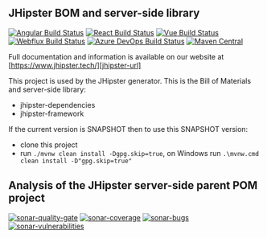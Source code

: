 JHipster BOM and server-side library
----------------------------

[![Angular Build Status][github-actions-angular-image]][github-actions-url] [![React Build Status][github-actions-react-image]][github-actions-url] [![Vue Build Status][github-actions-vue-image]][github-actions-url] [![Webflux Build Status][github-actions-webflux-image]][github-actions-url] [![Azure DevOps Build Status][azure-devops-image]][azure-devops-url-main] [![Maven Central][maven-image]][maven-url]

Full documentation and information is available on our website at [https://www.jhipster.tech/][jhipster-url]

This project is used by the JHipster generator. This is the Bill of Materials and server-side library:
- jhipster-dependencies
- jhipster-framework

If the current version is SNAPSHOT then to use this SNAPSHOT version:
- clone this project
- run `./mvnw clean install -Dgpg.skip=true`, on Windows run `.\mvnw.cmd clean install -D"gpg.skip=true"`

[maven-image]: https://maven-badges.herokuapp.com/maven-central/tech.jhipster/jhipster-parent/badge.svg
[maven-url]: https://maven-badges.herokuapp.com/maven-central/tech.jhipster/jhipster-parent

[azure-devops-image]: https://dev.azure.com/jhipster/jhipster-bom/_apis/build/status/jhipster.jhipster-bom?branchName=main
[azure-devops-url-main]: https://dev.azure.com/jhipster/jhipster-bom/_build
[github-actions-angular-image]: https://github.com/jhipster/jhipster-bom/workflows/Angular/badge.svg
[github-actions-react-image]: https://github.com/jhipster/jhipster-bom/workflows/React/badge.svg
[github-actions-vue-image]: https://github.com/jhipster/jhipster-bom/workflows/Vue/badge.svg
[github-actions-webflux-image]: https://github.com/jhipster/jhipster-bom/workflows/Webflux/badge.svg
[github-actions-url]: https://github.com/jhipster/jhipster-bom/actions

[jhipster-url]: https://www.jhipster.tech/


## Analysis of the JHipster server-side parent POM project

[![sonar-quality-gate][sonar-quality-gate]][sonar-url] [![sonar-coverage][sonar-coverage]][sonar-url] [![sonar-bugs][sonar-bugs]][sonar-url] [![sonar-vulnerabilities][sonar-vulnerabilities]][sonar-url]

[sonar-url]: https://sonarcloud.io/dashboard?id=jhipster-framework
[sonar-quality-gate]: https://sonarcloud.io/api/project_badges/measure?project=jhipster-framework&metric=alert_status
[sonar-coverage]: https://sonarcloud.io/api/project_badges/measure?project=jhipster-framework&metric=coverage
[sonar-bugs]: https://sonarcloud.io/api/project_badges/measure?project=jhipster-framework&metric=bugs
[sonar-vulnerabilities]: https://sonarcloud.io/api/project_badges/measure?project=jhipster-framework&metric=vulnerabilities
